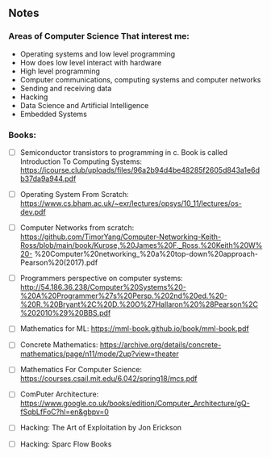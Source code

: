 ## Notes
### Areas of Computer Science That interest me:
- Operating systems and low level programming
- How does low level interact with hardware
- High level programming
- Computer communications, computing systems and computer networks
- Sending and receiving data
- Hacking
- Data Science and Artificial Intelligence
- Embedded Systems

   

### Books:
- [ ] Semiconductor transistors to programming in c. Book is called Introduction To Computing Systems: https://icourse.club/uploads/files/96a2b94d4be48285f2605d843a1e6db37da9a944.pdf
- [ ] Operating System From Scratch: https://www.cs.bham.ac.uk/~exr/lectures/opsys/10_11/lectures/os-dev.pdf
- [ ] Computer Networks from scratch: https://github.com/TimorYang/Computer-Networking-Keith-Ross/blob/main/book/Kurose,%20James%20F._Ross,%20Keith%20W%20-      %20Computer%20networking_%20a%20top-down%20approach-Pearson%20(2017).pdf
- [ ] Programmers perspective on computer systems: http://54.186.36.238/Computer%20Systems%20-%20A%20Programmer%27s%20Persp.%202nd%20ed.%20-%20R.%20Bryant%2C%20D.%20O%27Hallaron%20%28Pearson%2C%202010%29%20BBS.pdf
- [ ] Mathematics for ML: https://mml-book.github.io/book/mml-book.pdf
- [ ] Concrete Mathematics: https://archive.org/details/concrete-mathematics/page/n11/mode/2up?view=theater
- [ ] Mathematics For Computer Science: https://courses.csail.mit.edu/6.042/spring18/mcs.pdf
- [ ] ComPuter Architecture: https://www.google.co.uk/books/edition/Computer_Architecture/gQ-fSqbLfFoC?hl=en&gbpv=0
- [ ] Hacking: The Art of Exploitation by Jon Erickson
- [ ] Hacking: Sparc Flow Books



<!--
**RaeesDeveloper/RaeesDeveloper** is a ✨ _special_ ✨ repository because its `README.md` (this file) appears on your GitHub profile.

Here are some ideas to get you started:

- 🔭 I’m currently working on ...
- 🌱 I’m currently learning ...
- 👯 I’m looking to collaborate on ...
- 🤔 I’m looking for help with ...
- 💬 Ask me about ...
- 📫 How to reach me: ...
- 😄 Pronouns: ...
- ⚡ Fun fact: ...
-->
